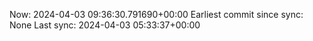 Now: 2024-04-03 09:36:30.791690+00:00 Earliest commit since sync: None Last sync: 2024-04-03 05:33:37+00:00
